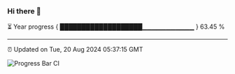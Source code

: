 ### Hi there 👋

⏳ Year progress { ███████████████████▁▁▁▁▁▁▁▁▁▁▁ } 63.45 %

---

⏰ Updated on Tue, 20 Aug 2024 05:37:15 GMT

![Progress Bar CI](https://github.com/IshwaranRudhara/GIT-ACTION/workflows/Progress%20Bar%20CI/badge.svg)
